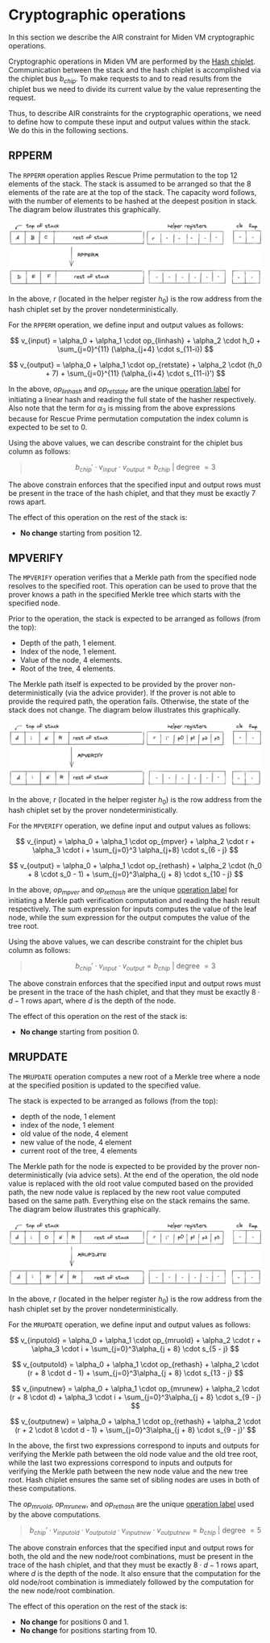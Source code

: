 # Cryptographic operations
In this section we describe the AIR constraint for Miden VM cryptographic operations.

Cryptographic operations in Miden VM are performed by the [Hash chiplet](../chiplets/hasher.md). Communication between the stack and the hash chiplet is accomplished via the chiplet bus $b_{chip}$. To make requests to and to read results from the chiplet bus we need to divide its current value by the value representing the request.

Thus, to describe AIR constraints for the cryptographic operations, we need to define how to compute these input and output values within the stack. We do this in the following sections.

## RPPERM
The `RPPERM` operation applies Rescue Prime permutation to the top $12$ elements of the stack. The stack is assumed to be arranged so that the $8$ elements of the rate are at the top of the stack. The capacity word follows, with the number of elements to be hashed at the deepest position in stack. The diagram below illustrates this graphically.

![rpperm](../../assets/design/stack/cryptographic_operations/RPPERM.png)

In the above, $r$ (located in the helper register $h_0$) is the row address from the hash chiplet set by the prover nondeterministically.

For the `RPPERM` operation, we define input and output values as follows:

$$
v_{input} = \alpha_0 + \alpha_1 \cdot op_{linhash} + \alpha_2 \cdot h_0 + \sum_{j=0}^{11} (\alpha_{j+4} \cdot s_{11-i})
$$

$$
v_{output} = \alpha_0 + \alpha_1 \cdot op_{retstate} + \alpha_2 \cdot (h_0 + 7) + \sum_{j=0}^{11} (\alpha_{i+4} \cdot s_{11-i}')
$$

In the above, $op_{linhash}$ and $op_{retstate}$ are the unique [operation label](../chiplets/main.md#operation-labels) for initiating a linear hash and reading the full state of the hasher respectively. Also note that the term for $\alpha_3$ is missing from the above expressions because for Rescue Prime permutation computation the index column is expected to be set to $0$.

Using the above values, we can describe constraint for the chiplet bus column as follows:

>$$
b_{chip}' \cdot v_{input} \cdot v_{output} = b_{chip} \text{ | degree } = 3
$$

The above constrain enforces that the specified input and output rows must be present in the trace of the hash chiplet, and that they must be exactly $7$ rows apart.

The effect of this operation on the rest of the stack is:
* **No change** starting from position $12$.

## MPVERIFY
The `MPVERIFY` operation verifies that a Merkle path from the specified node resolves to the specified root. This operation can be used to prove that the prover knows a path in the specified Merkle tree which starts with the specified node.

Prior to the operation, the stack is expected to be arranged as follows (from the top):
- Depth of the path, 1 element.
- Index of the node, 1 element.
- Value of the node, 4 elements.
- Root of the tree, 4 elements.

The Merkle path itself is expected to be provided by the prover non-deterministically (via the advice provider). If the prover is not able to provide the required path, the operation fails. Otherwise, the state of the stack does not change. The diagram below illustrates this graphically.

![mpverify](../../assets/design/stack/cryptographic_operations/MPVERIFY.png)

In the above, $r$ (located in the helper register $h_0$) is the row address from the hash chiplet set by the prover nondeterministically.

For the `MPVERIFY` operation, we define input and output values as follows:

$$
v_{input} = \alpha_0 + \alpha_1 \cdot op_{mpver} + \alpha_2 \cdot r + \alpha_3 \cdot i + \sum_{j=0}^3 \alpha_{j+8} \cdot s_{6 - j}
$$

$$
v_{output} = \alpha_0 + \alpha_1 \cdot op_{rethash} + \alpha_2 \cdot (h_0 + 8 \cdot s_0 - 1) + \sum_{j=0}^3\alpha_{j + 8} \cdot s_{10 - j}
$$

In the above, $op_{mpver}$ and $op_{rethash}$ are the unique [operation label](../chiplets/main.md#operation-labels) for initiating a Merkle path verification computation and reading the hash result respectively. The sum expression for inputs computes the value of the leaf node, while the sum expression for the output computes the value of the tree root.

Using the above values, we can describe constraint for the chiplet bus column as follows:

>$$
b_{chip}' \cdot v_{input} \cdot v_{output} = b_{chip} \text{ | degree } = 3
$$

The above constrain enforces that the specified input and output rows must be present in the trace of the hash chiplet, and that they must be exactly $8 \cdot d - 1$ rows apart, where $d$ is the depth of the node.

The effect of this operation on the rest of the stack is:
* **No change** starting from position $0$.

## MRUPDATE
The `MRUPDATE` operation computes a new root of a Merkle tree where a node at the specified position is updated to the specified value.
    
The stack is expected to be arranged as follows (from the top):
- depth of the node, 1 element
- index of the node, 1 element
- old value of the node, 4 element
- new value of the node, 4 element
- current root of the tree, 4 elements

The Merkle path for the node is expected to be provided by the prover non-deterministically (via advice sets). At the end of the operation, the old node value is replaced with the old root value computed based on the provided path, the new node value is replaced by the new root value computed based on the same path. Everything else on the stack remains the same. The diagram below illustrates this graphically.

![mrupdate](../../assets/design/stack/cryptographic_operations/MRUPDATE.png)

In the above, $r$ (located in the helper register $h_0$) is the row address from the hash chiplet set by the prover nondeterministically.

For the `MRUPDATE` operation, we define input and output values as follows:

$$
v_{inputold} = \alpha_0 + \alpha_1 \cdot op_{mruold} + \alpha_2 \cdot r + \alpha_3 \cdot i + \sum_{j=0}^3\alpha_{j + 8} \cdot s_{5 - j}
$$

$$
v_{outputold} = \alpha_0 + \alpha_1 \cdot op_{rethash} + \alpha_2 \cdot (r + 8 \cdot d - 1) + \sum_{j=0}^3\alpha_{j + 8} \cdot s_{13 - j}
$$

$$
v_{inputnew} = \alpha_0 + \alpha_1 \cdot op_{mrunew} + \alpha_2 \cdot (r + 8 \cdot d) + \alpha_3 \cdot i + \sum_{j=0}^3\alpha_{j + 8} \cdot s_{9 - j}
$$

$$
v_{outputnew} = \alpha_0 + \alpha_1 \cdot op_{rethash} + \alpha_2 \cdot (r + 2 \cdot 8 \cdot d - 1) + \sum_{j=0}^3\alpha_{j + 8} \cdot s_{9 - j}'
$$

In the above, the first two expressions correspond to inputs and outputs for verifying the Merkle path between the old node value and the old tree root, while the last two expressions correspond to inputs and outputs for verifying the Merkle path between the new node value and the new tree root. Hash chiplet ensures the same set of sibling nodes are uses in both of these computations.

The $op_{mruold}$, $op_{mrunew}$, and $op_{rethash}$ are the unique [operation label](../chiplets/main.md#operation-labels) used by the above computations.

> $$
b_{chip}' \cdot v_{inputold} \cdot v_{outputold} \cdot v_{inputnew} \cdot v_{outputnew} = b_{chip} \text{ | degree } = 5
$$

The above constrain enforces that the specified input and output rows for both, the old and the new node/root combinations, must be present in the trace of the hash chiplet, and that they must be exactly $8 \cdot d - 1$ rows apart, where $d$ is the depth of the node. It also ensure that the computation for the old node/root combination is immediately followed by the computation for the new node/root combination.

The effect of this operation on the rest of the stack is:
* **No change** for positions $0$ and $1$.
* **No change** for positions starting from $10$.